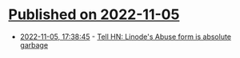 # [Published on 2022-11-05](index.md)

* [2022-11-05, 17:38:45](https://news.ycombinator.com/item?id=33483661) - [Tell HN: Linode's Abuse form is absolute garbage](https://news.ycombinator.com/item?id=33483661)
